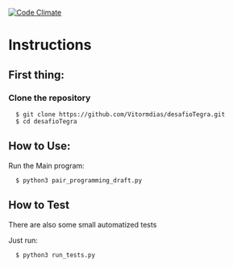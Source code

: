 [![Code Climate](https://codeclimate.com/github/Vitormdias/desafioTegra/badges/gpa.svg)](https://codeclimate.com/github/Vitormdias/desafioTegra)

Instructions
==========

## First thing:

### Clone the repository

```
  $ git clone https://github.com/Vitormdias/desafioTegra.git
  $ cd desafioTegra
```

## How to Use:

Run the Main program:

```
  $ python3 pair_programming_draft.py
```

## How to Test

There are also some small automatized tests

Just run:

```
  $ python3 run_tests.py
```
